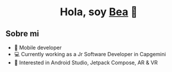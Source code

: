 <!--
**beeea/beeea** is a ✨ _special_ ✨ repository because its `README.md` (this file) appears on your GitHub profile.

Here are some ideas to get you started:

- 🔭 I’m currently working on ...
- 🌱 I’m currently learning ...
- 👯 I’m looking to collaborate on ...
- 🤔 I’m looking for help with ...
- 💬 Ask me about ...
- 📫 How to reach me: ...
- 😄 Pronouns: ...
- ⚡ Fun fact: ...
-->
<div align="center">
<h1 align="center">Hola, soy <a href="https://aristi.dev">Bea</a> 👋</h1>
</div>

## Sobre mi
- 📲 Mobile developer
- 💻 Currently working as a Jr Software Developer in Capgemini
- 👀 Interested in Android Studio, Jetpack Compose, AR & VR
